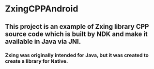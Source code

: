 # ZxingCPPAndroid
## This project is an example of Zxing library CPP source code which is built by NDK and make it available in Java via JNI.

### Zxing was originally intended for Java, but it was created to create a library for Native.
